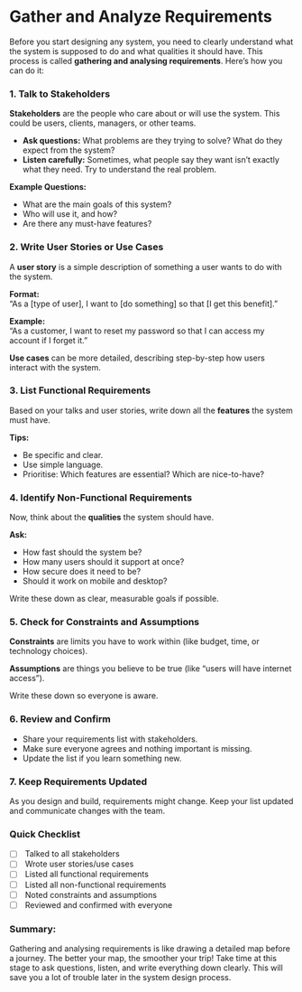 # Gather and Analyze Requirements

Before you start designing any system, you need to clearly understand what the system is supposed to do and what qualities it should have. This process is called **gathering and analysing requirements**. Here’s how you can do it:

### 1. Talk to Stakeholders

**Stakeholders** are the people who care about or will use the system. This could be users, clients, managers, or other teams.

* **Ask questions:** What problems are they trying to solve? What do they expect from the system?
* **Listen carefully:** Sometimes, what people say they want isn’t exactly what they need. Try to understand the real problem.

**Example Questions:**

* What are the main goals of this system?
* Who will use it, and how?
* Are there any must-have features?

### 2. Write User Stories or Use Cases

A **user story** is a simple description of something a user wants to do with the system.

**Format:**\
“As a \[type of user], I want to \[do something] so that \[I get this benefit].”

**Example:**\
“As a customer, I want to reset my password so that I can access my account if I forget it.”

**Use cases** can be more detailed, describing step-by-step how users interact with the system.

### 3. List Functional Requirements

Based on your talks and user stories, write down all the **features** the system must have.

**Tips:**

* Be specific and clear.
* Use simple language.
* Prioritise: Which features are essential? Which are nice-to-have?

### 4. Identify Non-Functional Requirements

Now, think about the **qualities** the system should have.

**Ask:**

* How fast should the system be?
* How many users should it support at once?
* How secure does it need to be?
* Should it work on mobile and desktop?

Write these down as clear, measurable goals if possible.

### 5. Check for Constraints and Assumptions

**Constraints** are limits you have to work within (like budget, time, or technology choices).

**Assumptions** are things you believe to be true (like “users will have internet access”).

Write these down so everyone is aware.

### 6. Review and Confirm

* Share your requirements list with stakeholders.
* Make sure everyone agrees and nothing important is missing.
* Update the list if you learn something new.

### 7. Keep Requirements Updated

As you design and build, requirements might change. Keep your list updated and communicate changes with the team.

### Quick Checklist <a href="#quick-checklist" id="quick-checklist"></a>

* [ ] &#x20;Talked to all stakeholders
* [ ] &#x20;Wrote user stories/use cases
* [ ] &#x20;Listed all functional requirements
* [ ] &#x20;Listed all non-functional requirements
* [ ] &#x20;Noted constraints and assumptions
* [ ] &#x20;Reviewed and confirmed with everyone

### **Summary:**

Gathering and analysing requirements is like drawing a detailed map before a journey. The better your map, the smoother your trip! Take time at this stage to ask questions, listen, and write everything down clearly. This will save you a lot of trouble later in the system design process.
